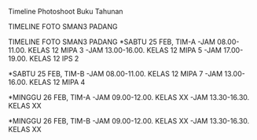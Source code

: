 Timeline Photoshoot Buku Tahunan

TIMELINE FOTO SMAN3 PADANG

TIMELINE FOTO SMAN3 PADANG
*SABTU 25 FEB, TIM-A
-JAM 08.00-11.00. KELAS 12 MIPA 3
-JAM 13.00-16.00. KELAS 12 MIPA 5
-JAM 17.00-19.00. KELAS 12 IPS 2

*SABTU 25 FEB, TIM-B
-JAM 08.00-11.00. KELAS 12 MIPA 7
-JAM 13.00-16.00. KELAS 12 MIPA 4

*MINGGU 26 FEB, TIM-A
-JAM 09.00-12.00. KELAS XX
-JAM 13.30-16.30. KELAS XX

*MINGGU 26 FEB, TIM-B
-JAM 09.00-12.00. KELAS XX
-JAM 13.30-16.30. KELAS XX
